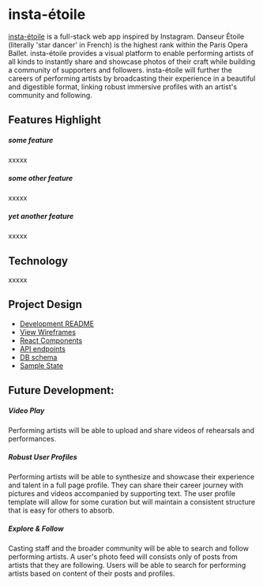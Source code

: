 # insta-étoile

[insta-étoile](www.insta-étoile.com) is a full-stack web app inspired by Instagram.  Danseur Étoile (literally 'star dancer' in French) is the highest rank within the Paris Opera Ballet. insta-étoile provides a visual platform to enable performing artists of all kinds to instantly share and showcase photos of their craft while building a community of supporters and followers. insta-étoile will further the careers of performing artists by broadcasting their experience in a beautiful and digestible format, linking robust immersive profiles with an artist's community and following.

## Features Highlight

##### some feature
xxxxx


##### some other feature
xxxxx


##### yet another feature
xxxxx


## Technology
xxxxx




## Project Design

* [Development README][READMEdev]
* [View Wireframes][wireframes]
* [React Components][components]
* [API endpoints][api-endpoints]
* [DB schema][schema]
* [Sample State][sample-state]

[READMEdev]: docs/READMEdev.md
[wireframes]: docs/wireframes
[components]: docs/component-hierarchy.md
[sample-state]: docs/sample-state.md
[api-endpoints]: docs/api-endpoints.md
[schema]: docs/schema.md

## Future Development:

##### Video Play
Performing artists will be able to upload and share videos of rehearsals and performances.

##### Robust User Profiles
Performing artists will be able to synthesize and showcase their experience and talent in a full page profile.  They can share their career journey with pictures and videos accompanied by supporting text. The user profile template will allow for some curation but will maintain a consistent structure that is easy for others to absorb.

##### Explore & Follow
Casting staff and the broader community will be able to search and follow performing artists.  A user's photo feed will consists only of posts from artists that they are following.  Users will be able to search for performing artists based on content of their posts and profiles.
